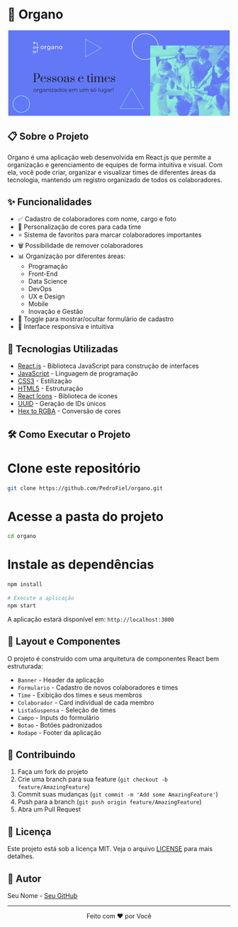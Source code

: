 # 🏢 Organo

<div align="center">
  <img src="/public/imagens/banner.png" alt="Banner do Organo" width="500"/>
</div>

## 📋 Sobre o Projeto

Organo é uma aplicação web desenvolvida em React.js que permite a organização e gerenciamento de equipes de forma intuitiva e visual. Com ela, você pode criar, organizar e visualizar times de diferentes áreas da tecnologia, mantendo um registro organizado de todos os colaboradores.

## ✨ Funcionalidades

- ✅ Cadastro de colaboradores com nome, cargo e foto
- 🎨 Personalização de cores para cada time
- ⭐ Sistema de favoritos para marcar colaboradores importantes
- 🗑️ Possibilidade de remover colaboradores
- 📊 Organização por diferentes áreas:
  - Programação
  - Front-End
  - Data Science
  - DevOps
  - UX e Design
  - Mobile
  - Inovação e Gestão
- 🔄 Toggle para mostrar/ocultar formulário de cadastro
- 🎯 Interface responsiva e intuitiva

## 🚀 Tecnologias Utilizadas

- [React.js](https://reactjs.org/) - Biblioteca JavaScript para construção de interfaces
- [JavaScript](https://developer.mozilla.org/pt-BR/docs/Web/JavaScript) - Linguagem de programação
- [CSS3](https://developer.mozilla.org/pt-BR/docs/Web/CSS) - Estilização
- [HTML5](https://developer.mozilla.org/pt-BR/docs/Web/HTML) - Estruturação
- [React Icons](https://react-icons.github.io/react-icons/) - Biblioteca de ícones
- [UUID](https://www.npmjs.com/package/uuid) - Geração de IDs únicos
- [Hex to RGBA](https://www.npmjs.com/package/hex-to-rgba) - Conversão de cores

## 🛠️ Como Executar o Projeto

# Clone este repositório
```bash
git clone https://github.com/PedroFiel/organo.git
```

# Acesse a pasta do projeto
```bash
cd organo
```

# Instale as dependências
```bash
npm install
```

```bash
# Execute a aplicação
npm start
```

A aplicação estará disponível em: `http://localhost:3000`

## 📱 Layout e Componentes

O projeto é construído com uma arquitetura de componentes React bem estruturada:

- `Banner` - Header da aplicação
- `Formulario` - Cadastro de novos colaboradores e times
- `Time` - Exibição dos times e seus membros
- `Colaborador` - Card individual de cada membro
- `ListaSuspensa` - Seleção de times
- `Campo` - Inputs do formulário
- `Botao` - Botões padronizados
- `Rodape` - Footer da aplicação

## 🤝 Contribuindo

1. Faça um fork do projeto
2. Crie uma branch para sua feature (`git checkout -b feature/AmazingFeature`)
3. Commit suas mudanças (`git commit -m 'Add some AmazingFeature'`)
4. Push para a branch (`git push origin feature/AmazingFeature`)
5. Abra um Pull Request

## 📝 Licença

Este projeto está sob a licença MIT. Veja o arquivo [LICENSE](LICENSE) para mais detalhes.

## 👥 Autor

Seu Nome - [Seu GitHub](https://github.com/seu-usuario)

---

<div align="center">
  Feito com ❤️ por Você
</div>
